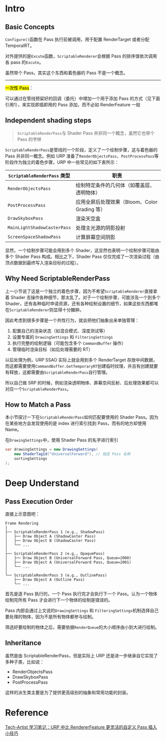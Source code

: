 # Intro

## Basic Concepts

`Configure()`函数在 Pass 执行前被调用，用于配置 RenderTarget 或者分配 TemporalRT。

对外提供的是`Excute`函数，`ScriptableRenderer`会根据 Pass 的排序值依次调用各 pass 的`Excute`。

虽然带个 Pass，其实这个东西和着色器的 Pass 不是一个概念。

---

<mark>一次性 Pass</mark>：

可以通过在管线预留好的回调（委托）中增加一个用于添加 Pass 的方式（见下面引用1），来实现即插即用的 Pass 添加，而不必如 RenderFeature 一般

## Independent shading steps

> `ScriptableRenderPass`与 Shader Pass 并非同一个概念，虽然它也带个 Pass 的字样

`ScriptableRenderPass`是管线的一个阶段，定义了一个绘制步骤，这与着色器的 Pass 并非同一概念。例如 URP 准备了`RenderObjectsPass`、`PostProcessPass`等阶段作为独立的着色步骤，URP 中一些常见的如下表所示：

| `ScriptableRenderPass` 类型   | 职责                               |
| --------------------------- | -------------------------------- |
| `RenderObjectsPass`         | 绘制特定条件的几何体（如覆盖层、透明物体）            |
| `PostProcessPass`           | 应用全屏后处理效果（Bloom、Color Grading 等） |
| `DrawSkyboxPass`            | 渲染天空盒                            |
| `MainLightShadowCasterPass` | 处理主光源的阴影投射                       |
| `ScreenSpaceShadowPass`     | 计算屏幕空间阴影                         |

显然，一个绘制步骤可能会用到多个 Shader，这显然也表明一个绘制步骤可能由多个 Shader Pass 构成。相比之下，Shader Pass 仅仅完成了一次渲染过程（由顶点数据到最终写入渲染目标的过程）。

## Why Need ScriptableRenderPass

上一小节说了这是一个独立的着色步骤，因为不希望`ScriptableRenderer`直接拿着 Shader 去操作各种细节，那太乱了。对于一个绘制步骤，可能涉及一个到多个 Shader，还有各种临时申请资源，还有各种绘制设置的细节，如果这些东西都堆在`ScriptableRenderer`则显得十分臃肿。

因此考虑到很多步骤是一个共性行为，就会把他们抽象出来单独管理：

1. 配置自己的渲染状态（如混合模式、深度测试等）
2. 设置专属的 `DrawingSettings` 和 `FilteringSettings`
3. 执行完整的绘制逻辑（可能包含多个 `CommandBuffer` 操作）
4. 管理临时渲染目标（如后处理需要的 RT）

以后处理为例，URP SSAO 实际上就会用到多个 RenderTarget 存放中间数据，而这都需要使用`CommandBuffer.GetTemporaryRT`创建临时纹理，并且有创建就要有释放，这都需要由`ScriptableRenderPass`自行管理。

所以自己做 SRP 的时候，例如渲染透明物体、屏幕空间反射、后处理效果都可以对应一个`ScriptableRenderPass`。

## How to Match a Pass

本小节探讨一下在`ScriptableRenderPass`如何匹配要使用的 Shader Pass。因为在某些地方会发现使用的是 index 进行索引找到 Pass，而有的地方却使用 Name。

在`DrawingSettings`中，使用 Shader Pass 的名字进行索引

```csharp
var drawingSettings = new DrawingSettings(
    new ShaderTagId("UniversalForward"), // 指定 Pass 名称
    sortingSettings
);
```

# Deep Understand

## Pass Execution Order

直接上示意图吧：

```
Frame Rendering
│
├── ScriptableRenderPass 1 (e.g., ShadowPass)
│   ├── Draw Object A (ShadowCaster Pass)
│   ├── Draw Object B (ShadowCaster Pass)
│   └── ...
│
├── ScriptableRenderPass 2 (e.g., OpaquePass)
│   ├── Draw Object B (UniversalForward Pass, Queue=2000)
│   ├── Draw Object A (UniversalForward Pass, Queue=2001)
│   └── ...
│
└── ScriptableRenderPass 3 (e.g., OutlinePass)
    ├── Draw Object A (Outline Pass)
    └── ...
```

首先是逐 Pass 执行的，一个 Pass 执行完才会执行下一个 Pass。认为一个物体绘制完所有 Pass 才会进行下一个物体的绘制是错误的。

Pass 内部会通过上文说的`DrawingSettings` 和 `FilteringSettings`机制选择自己要处理的物体，因为不是所有物体都参与绘制。

筛选好要绘制的物体之后，需要依据`RenderQueue`的大小顺序由小到大进行绘制。

## Inheritance

虽然是由 ScriptableRenderPass，但是实际上 URP 还是进一步继承自它实现了多种子类，比如说：
- RenderObjectsPass
- DrawSkyboxPass
- PostProcessPass

这样的派生类主要是为了提供更高级别的抽象和常用功能的封装。
# Reference
[Tech-Artist 学习笔记：URP 中比 RendererFeature 更灵活的自定义 Pass 插入小技巧](https://zhuanlan.zhihu.com/p/550948454)